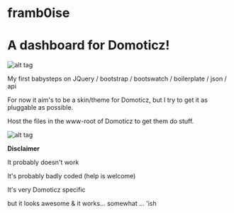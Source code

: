 framb0ise
=========

A dashboard for Domoticz!
=======

![alt tag](https://raw.github.com/safi78/framb0ise/master/screenshots/dashboard.png)


My first babysteps on JQuery / bootstrap / bootswatch / boilerplate / json / api

For now it aim's to be a skin/theme for Domoticz, but I try to get it as pluggable as possible.

Host the files in the www-root of Domoticz to get them do stuff.

![alt tag](https://raw.github.com/safi78/framb0ise/master/screenshots/temperature.png)

**Disclaimer**

It probably doesn't work

It's probably badly coded (help is welcome)

It's very Domoticz specific

but it looks awesome & it works... somewhat ... 'ish
